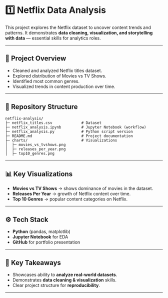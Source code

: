 # 1️⃣ Netflix Data Analysis

This project explores the Netflix dataset to uncover content trends and patterns. It demonstrates **data cleaning, visualization, and storytelling with data** — essential skills for analytics roles.

---

## 🚀 Project Overview

* Cleaned and analyzed Netflix titles dataset.
* Explored distribution of Movies vs TV Shows.
* Identified most common genres.
* Visualized trends in content production over time.

---

## 📂 Repository Structure

```
netflix-analysis/
├─ netflix_titles.csv             # Dataset
├─ netflix_analysis.ipynb         # Jupyter Notebook (workflow)
├─ netflix_analysis.py            # Python script version
├─ README.md                      # Project documentation
├─ charts/                        # Visualizations
│  ├─ movies_vs_tvshows.png
│  ├─ releases_per_year.png
│  ├─ top10_genres.png
```

---

## 📊 Key Visualizations

* **Movies vs TV Shows** → shows dominance of movies in the dataset.
* **Releases Per Year** → growth of Netflix content over time.
* **Top 10 Genres** → popular content categories on Netflix.

---

## ⚙️ Tech Stack

* **Python** (pandas, matplotlib)
* **Jupyter Notebook** for EDA
* **GitHub** for portfolio presentation

---

## 🔑 Key Takeaways 

* Showcases ability to **analyze real-world datasets**.
* Demonstrates **data cleaning & visualization** skills.
* Clear project structure for **reproducibility**.

---
